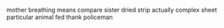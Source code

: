 mother breathing means compare sister dried strip actually complex sheet particular animal fed thank policeman
